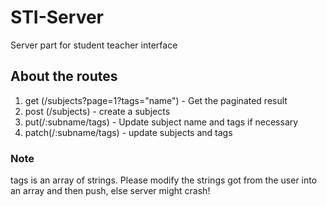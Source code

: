 # STI-Server
Server part for student teacher interface

## About the routes
1. get (/subjects?page=1?tags="name") - Get the paginated result
2. post (/subjects) - create a subjects 
3. put(/:subname/tags) - Update subject name and tags if necessary
4. patch(/:subname/tags) - update subjects and tags

### Note
tags is an array of strings. Please modify the strings got from the user into an array and then push, else server might crash!
